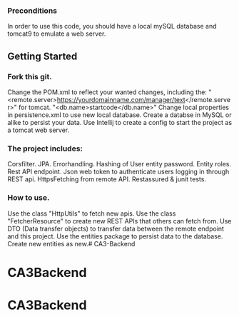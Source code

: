 ### Preconditions
In order to use this code, you should have a local mySQL database and tomcat9 to emulate a web server.

## Getting Started

### Fork this git.
Change the POM.xml to reflect your wanted changes, including the:
"<remote.server>https://yourdomainname.com/manager/text</remote.server>" for tomcat.
"<db.name>startcode</db.name>"
Change local properties in persistence.xml to use new local database.
Create a databse in MySQL or alike to persist your data.
Use Intellij to create a config to start the project as a tomcat web server.

### The project includes:
Corsfilter.
JPA.
Errorhandling.
Hashing of User entity password.
Entity roles.
Rest API endpoint.
Json web token to authenticate users logging in through REST api.
HttpsFetching from remote API.
Restassured & junit tests.

### How to use.
Use the class "HttpUtils" to fetch new apis.
Use the class "FetcherResource" to create new REST APIs that others can fetch from.
Use DTO (Data transfer objects) to transfer data between the remote endpoint and this project.
Use the entities package to persist data to the database.
Create new entities as new.# CA3-Backend
# CA3Backend
# CA3Backend
